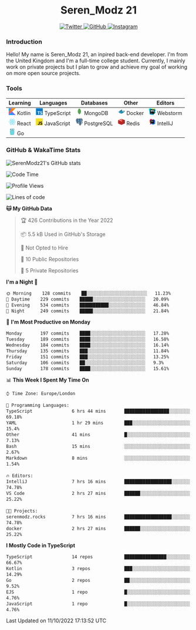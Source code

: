 <div align="center">
  <h1>Seren_Modz 21</h1>
  <a href="https://twitter.com/SerenModz21">
    <img alt="Twitter" src="https://img.shields.io/badge/twitter%20-%231DA1F2.svg?&style=for-the-badge&logo=Twitter&logoColor=white">
  </a>
  <a href="https://github.com/SerenModz21">
    <img alt="GitHub" src="https://img.shields.io/badge/github%20-%23121011.svg?&style=for-the-badge&logo=github&logoColor=white">
  </a>
  <a href="https://www.instagram.com/serenmodz21">
    <img alt="Instagram" src="https://img.shields.io/badge/instagram%20-%23E4405F.svg?&style=for-the-badge&logo=Instagram&logoColor=white">
  </a>
</div>

### Introduction

Hello! My name is Seren_Modz 21, an inpired back-end developer. I'm from the United Kingdom and I'm a full-time college student. Currently, I mainly work on private projects but I plan to grow and achieve my goal of working on more open source projects. 

### Tools

 **Learning**                                        | **Languages**                                               | **Databases**                                               | **Other**                                           | **Editors**                                                  
-----------------------------------------------------|-------------------------------------------------------------|-------------------------------------------------------------|-----------------------------------------------------|--------------------------------------------------------------
 <img width="19px" src="./assets/kotlin.svg"> Kotlin | <img width="19px" src="./assets/typescript.svg"> TypeScript | <img width="19px" src="./assets/mongodb.svg"> MongoDB       | <img width="19px" src="./assets/docker.svg"> Docker | <img width="19px" src="./assets/webstorm.svg"> Webstorm      
 <img width="19px" src="./assets/react.svg"> React   | <img width="19px" src="./assets/javascript.svg"> JavaScript | <img width="19px" src="./assets/postgresql.svg"> PostgreSQL | <img width="19px" src="./assets/redis.svg"> Redis   | <img width="19px" src="./assets/intellij-idea.svg"> IntelliJ
 <img width="19px" src="./assets/go.svg"> Go         |                                                             |                                                             |                                                     |                                                                                                               

### GitHub & WakaTime Stats

![SerenModz21's GitHub stats](https://github-readme-stats.vercel.app/api?username=SerenModz21&show_icons=true&theme=dark)

<!--START_SECTION:waka-->
![Code Time](http://img.shields.io/badge/Code%20Time-1%2C566%20hrs%2023%20mins-blue)

![Profile Views](http://img.shields.io/badge/Profile%20Views-0-blue)

![Lines of code](https://img.shields.io/badge/From%20Hello%20World%20I%27ve%20Written-13%20Thousand%20lines%20of%20code-blue)

**🐱 My GitHub Data** 

> 🏆 426 Contributions in the Year 2022
 > 
> 📦 5.5 kB Used in GitHub's Storage 
 > 
> 🚫 Not Opted to Hire
 > 
> 📜 10 Public Repositories 
 > 
> 🔑 5 Private Repositories  
 > 
**I'm a Night 🦉** 

```text
🌞 Morning    128 commits    ██░░░░░░░░░░░░░░░░░░░░░░░   11.23% 
🌆 Daytime    229 commits    █████░░░░░░░░░░░░░░░░░░░░   20.09% 
🌃 Evening    534 commits    ███████████░░░░░░░░░░░░░░   46.84% 
🌙 Night      249 commits    █████░░░░░░░░░░░░░░░░░░░░   21.84%

```
📅 **I'm Most Productive on Monday** 

```text
Monday       197 commits    ████░░░░░░░░░░░░░░░░░░░░░   17.28% 
Tuesday      189 commits    ████░░░░░░░░░░░░░░░░░░░░░   16.58% 
Wednesday    184 commits    ████░░░░░░░░░░░░░░░░░░░░░   16.14% 
Thursday     135 commits    ███░░░░░░░░░░░░░░░░░░░░░░   11.84% 
Friday       151 commits    ███░░░░░░░░░░░░░░░░░░░░░░   13.25% 
Saturday     106 commits    ██░░░░░░░░░░░░░░░░░░░░░░░   9.3% 
Sunday       178 commits    ████░░░░░░░░░░░░░░░░░░░░░   15.61%

```


📊 **This Week I Spent My Time On** 

```text
⌚︎ Time Zone: Europe/London

💬 Programming Languages: 
TypeScript               6 hrs 44 mins       █████████████████░░░░░░░░   69.18% 
YAML                     1 hr 29 mins        ███░░░░░░░░░░░░░░░░░░░░░░   15.4% 
Other                    41 mins             █░░░░░░░░░░░░░░░░░░░░░░░░   7.13% 
Bash                     15 mins             ░░░░░░░░░░░░░░░░░░░░░░░░░   2.67% 
Markdown                 8 mins              ░░░░░░░░░░░░░░░░░░░░░░░░░   1.54%

🔥 Editors: 
IntelliJ                 7 hrs 16 mins       ██████████████████░░░░░░░   74.78% 
VS Code                  2 hrs 27 mins       ██████░░░░░░░░░░░░░░░░░░░   25.22%

🐱‍💻 Projects: 
serenmodz.rocks          7 hrs 16 mins       ██████████████████░░░░░░░   74.78% 
docker                   2 hrs 27 mins       ██████░░░░░░░░░░░░░░░░░░░   25.22%

```

**I Mostly Code in TypeScript** 

```text
TypeScript               14 repos            ████████████████░░░░░░░░░   66.67% 
Kotlin                   3 repos             ███░░░░░░░░░░░░░░░░░░░░░░   14.29% 
Go                       2 repos             ██░░░░░░░░░░░░░░░░░░░░░░░   9.52% 
EJS                      1 repo              █░░░░░░░░░░░░░░░░░░░░░░░░   4.76% 
JavaScript               1 repo              █░░░░░░░░░░░░░░░░░░░░░░░░   4.76%

```



 Last Updated on 11/10/2022 17:13:52 UTC
<!--END_SECTION:waka-->
